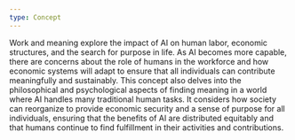 ```yaml
---
type: Concept
---
```


Work and meaning explore the impact of AI on human labor, economic structures, and the search for purpose in life. As AI becomes more capable, there are concerns about the role of humans in the workforce and how economic systems will adapt to ensure that all individuals can contribute meaningfully and sustainably. This concept also delves into the philosophical and psychological aspects of finding meaning in a world where AI handles many traditional human tasks. It considers how society can reorganize to provide economic security and a sense of purpose for all individuals, ensuring that the benefits of AI are distributed equitably and that humans continue to find fulfillment in their activities and contributions.